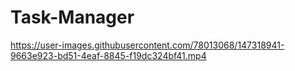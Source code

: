 # Task-Manager

https://user-images.githubusercontent.com/78013068/147318941-9663e923-bd51-4eaf-8845-f19dc324bf41.mp4


